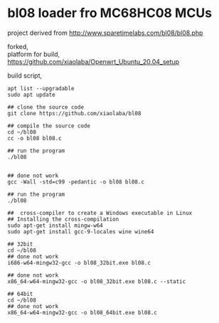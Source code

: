 # bl08 loader fro MC68HC08 MCUs

project derived from http://www.sparetimelabs.com/bl08/bl08.php



forked,   
platform for build, https://github.com/xiaolaba/Openwrt_Ubuntu_20.04_setup   

build script,
```
apt list --upgradable  
sudo apt update  

## clone the source code
git clone https://github.com/xiaolaba/bl08  

## compile the source code
cd ~/bl08
cc -o bl08 bl08.c

## run the program
./bl08

```



```

## done not work
gcc -Wall -std=c99 -pedantic -o bl08 bl08.c

## run the program
./bl08
```

  
  
```
##  cross-compiler to create a Windows executable in Linux
## Installing the cross-compilation
sudo apt-get install mingw-w64
sudo apt-get install gcc-9-locales wine wine64

## 32bit
cd ~/bl08
## done not work
i686-w64-mingw32-gcc -o bl08_32bit.exe bl08.c

## done not work
x86_64-w64-mingw32-gcc -o bl08_32bit.exe bl08.c --static

## 64bit
cd ~/bl08
## done not work
x86_64-w64-mingw32-gcc -o bl08_64bit.exe bl08.c

```

